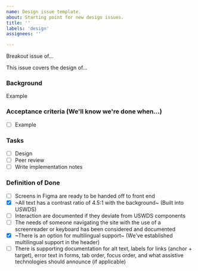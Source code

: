 ```yaml
---
name: Design issue template.
about: Starting point for new design issues.
title: ''
labels: 'design'
assignees: ''

---
```


Breakout issue of...

This issue covers the design of...

### Background

Example

### Acceptance criteria (We'll know we're done when...)

- [ ] Example
  
### Tasks

- [ ] Design
- [ ] Peer review
- [ ] Write implementation notes

### Definition of Done

- [ ] Screens in Figma are ready to be handed off to front end
- [x] ~All text has a contrast ratio of 4.5:1 with the background~ (Built into USWDS)
- [ ] Interaction are documented if they deviate from USWDS components
- [ ] The needs of someone navigating the site with the use of a screenreader or keyboard has been considered and documented 
- [x] ~There is an option for multilingual support~ (We've established multilingual support in the header)
- [ ] There is supporting documentation for alt text, labels for links (anchor + target), error text in forms, tab order, focus order, and what assistive technologies should announce (if applicable)
